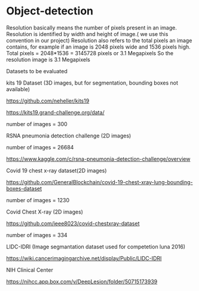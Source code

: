 # Object-detection

Resolution basically means the number of pixels present in an image. Resolution is identified by width and height of image.( we use this convention in our project) 
   Resolution also refers to the total pixels an image contains, for example if an image is 2048 pixels wide and 1536 pixels high.
   Total pixels = 2048*1536 = 3145728 pixels or 3.1 Megapixels
   So the resolution image is 3.1 Megapixels




Datasets to be evaluated

kits 19 Dataset (3D images, but for segmentation, bounding boxes not available)

https://github.com/neheller/kits19

https://kits19.grand-challenge.org/data/

number of images = 300

RSNA pneumonia detection challenge (2D images)

number of images = 26684

https://www.kaggle.com/c/rsna-pneumonia-detection-challenge/overview

Covid 19 chest x-ray dataset(2D images)

https://github.com/GeneralBlockchain/covid-19-chest-xray-lung-bounding-boxes-dataset

number of images = 1230

Covid Chest X-ray (2D images)

https://github.com/ieee8023/covid-chestxray-dataset

number of images = 334


LIDC-IDRI (Image segmantation dataset used for competetion luna 2016)

https://wiki.cancerimagingarchive.net/display/Public/LIDC-IDRI

NIH Clinical Center

https://nihcc.app.box.com/v/DeepLesion/folder/50715173939
